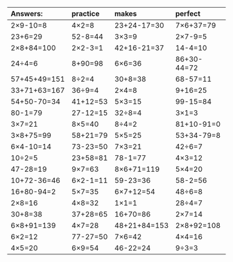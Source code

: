 | Answers: | practice | makes | perfect | ! |
| :--- | :--- | :--- | :--- | :--- |
| 2×9-10=8 | 4×2=8 | 23+24-17=30 | 7×6+37=79 | 79+10=89 | 
| 23+6=29 | 52-8=44 | 3×3=9 | 2×7-9=5 | 6÷2=3 | 
| 2×8+84=100 | 2×2-3=1 | 42+16-21=37 | 14-4=10 | 61+15=76 | 
| 24÷4=6 | 8+90=98 | 6×6=36 | 86+30-44=72 | 7×7-44=5 | 
| 57+45+49=151 | 8÷2=4 | 30+8=38 | 68-57=11 | 30+57+31=118 | 
| 33+71+63=167 | 36÷9=4 | 2×4=8 | 9+16=25 | 88+89-52=125 | 
| 54+50-70=34 | 41+12=53 | 5×3=15 | 99-15=84 | 9×9+63=144 | 
| 80-1=79 | 27-12=15 | 32÷8=4 | 3×1=3 | 62+59+60=181 | 
| 3×7=21 | 8×5=40 | 8÷4=2 | 81+10-91=0 | 8×5+35=75 | 
| 3×8+75=99 | 58+21=79 | 5×5=25 | 53+34-79=8 | 7×2=14 | 
| 6×4-10=14 | 73-23=50 | 7×3=21 | 42÷6=7 | 76-70=6 | 
| 10÷2=5 | 23+58=81 | 78-1=77 | 4×3=12 | 66+26=92 | 
| 47-28=19 | 9×7=63 | 8×6+71=119 | 5×4=20 | 18+67-16=69 | 
| 10+72-36=46 | 6×2-1=11 | 59-23=36 | 58-2=56 | 3×8=24 | 
| 16+80-94=2 | 5×7=35 | 6×7+12=54 | 48÷6=8 | 82+70-73=79 | 
| 2×8=16 | 4×8=32 | 1×1=1 | 28÷4=7 | 7+20=27 | 
| 30+8=38 | 37+28=65 | 16+70=86 | 2×7=14 | 14÷7=2 | 
| 6×8+91=139 | 4×7=28 | 48+21+84=153 | 2×8+92=108 | 1×3=3 | 
| 6×2=12 | 77-27=50 | 7×6=42 | 4×4=16 | 8×3=24 | 
| 4×5=20 | 6×9=54 | 46-22=24 | 9÷3=3 | 3×4=12 | 
